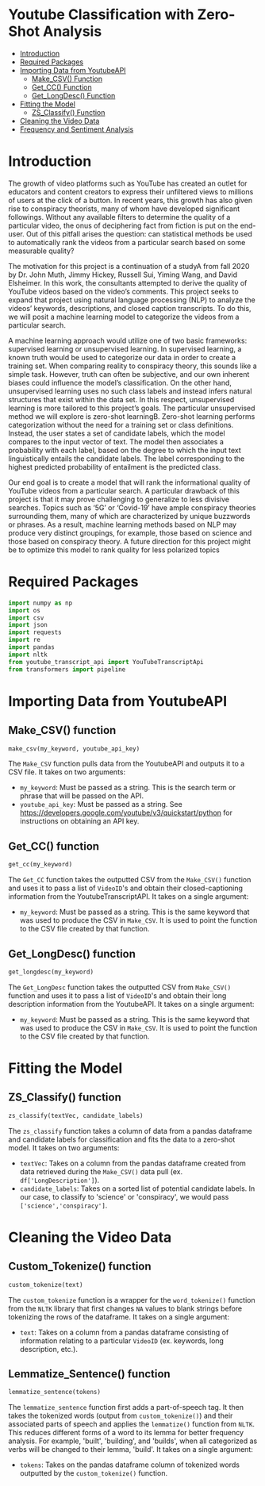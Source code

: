 Youtube Classification with Zero-Shot Analysis
================

- [Introduction](#introduction)
- [Required Packages](#required-packages)
- [Importing Data from YoutubeAPI](#importing-data-from-youtubeapi)
  - [Make_CSV() Function](#make\_csv-function)
  - [Get_CC() Function](#get\_cc-function)
  - [Get_LongDesc() Function](#get\_longdesc-function) 
- [Fitting the Model](#fitting-the-model)
  - [ZS_Classify() Function](#zs\_classify-function)
- [Cleaning the Video Data](#cleaning-the-video-data)
- [Frequency and Sentiment Analysis](#frequency-and-sentiment-analysis)

# Introduction

The growth of video platforms such as YouTube has created an outlet for educators and content creators to express their unfiltered views to millions of users at the click of a button. In recent years, this growth has also given rise to conspiracy theorists, many of whom have developed significant followings. Without any available filters to determine the quality of a particular video, the onus of deciphering fact from fiction is put on the end-user. Out of this pitfall arises the question: can statistical methods be used to automatically rank the videos from a particular search based on some measurable quality?

The motivation for this project is a continuation of a studyA from fall 2020 by Dr. John Muth, Jimmy Hickey, Russell Sui, Yiming Wang, and David Elsheimer. In this work, the consultants attempted to derive the quality of YouTube videos based on the video’s comments. This project seeks to expand that project using natural language processing (NLP) to analyze the videos’ keywords, descriptions, and closed caption transcripts. To do this, we will posit a machine learning model to categorize the videos from a particular search.

A machine learning approach would utilize one of two basic frameworks: supervised learning or unsupervised learning. In supervised learning, a known truth would be used to categorize our data in order to create a training set. When comparing reality to conspiracy theory, this sounds like a simple task. However, truth can often be subjective, and our own inherent biases could influence the model’s classification. On the other hand, unsupervised learning uses no such class labels and instead infers natural structures that exist within the data set. In this respect, unsupervised learning is more tailored to this project’s goals.
The particular unsupervised method we will explore is zero-shot learningB. Zero-shot learning performs categorization without the need for a training set or class definitions. Instead, the user states a set of candidate labels, which the model compares to the input vector of text. The model then associates a probability with each label, based on the degree to which the input text linguistically entails the candidate labels. The label corresponding to the highest predicted probability of entailment is the predicted class.

Our end goal is to create a model that will rank the informational quality of YouTube videos from a particular search. A particular drawback of this project is that it may prove challenging to generalize to less divisive searches. Topics such as ‘5G’ or ‘Covid-19’ have ample conspiracy theories surrounding them, many of which are characterized by unique buzzwords or phrases. As a result, machine learning methods based on NLP may produce very distinct groupings, for example, those based on science and those based on conspiracy theory. A future direction for this project might be to optimize this model to rank quality for less polarized topics

# Required Packages
```python
import numpy as np
import os
import csv
import json
import requests
import re
import pandas
import nltk
from youtube_transcript_api import YouTubeTranscriptApi
from transformers import pipeline
```

# Importing Data from YoutubeAPI

## Make_CSV() function
```python
make_csv(my_keyword, youtube_api_key)
```

The `Make_CSV` function pulls data from the YoutubeAPI and outputs it to a 
CSV file. It takes on two arguments:

  - `my_keyword`: Must be passed as a string. This is the search term or 
    phrase that will be passed on the API.
  - `youtube_api_key`: Must be passed as a string. See 
    https://developers.google.com/youtube/v3/quickstart/python for instructions 
    on obtaining an API key.

## Get_CC() function
```python
get_cc(my_keyword)
```

The `Get_CC` function takes the outputted CSV from the `Make_CSV()` function 
and uses it to pass a list of `VideoID`'s and obtain their closed-captioning 
information from the YoutubeTranscriptAPI. It takes on a single argument:

  - `my_keyword`: Must be passed as a string. This is the same keyword that was 
    used to produce the CSV in `Make_CSV`. It is used to point the function to the 
    CSV file created by that function. 

## Get_LongDesc() function
```python
get_longdesc(my_keyword)
```

The `Get_LongDesc` function takes the outputted CSV from `Make_CSV()` function and 
uses it to pass a list of `VideoID`'s and obtain their long description information 
from the YoutubeAPI. It takes on a single argument:

  - `my_keyword`: Must be passed as a string. This is the same keyword that was 
    used to produce the CSV in `Make_CSV`. It is used to point the function to the 
    CSV file created by that function. 

# Fitting the Model

## ZS_Classify() function
```python
zs_classify(textVec, candidate_labels)
```

The `zs_classify` function takes a column of data from a pandas dataframe and 
candidate labels for classification and fits the data to a zero-shot model. It 
takes on two arguments:

  - `textVec`: Takes on a column from the pandas dataframe created from data 
    retrieved during the `Make_CSV()` data pull (ex. `df['LongDescription']`). 
  - `candidate_labels`: Takes on a sorted list of potential candidate labels. 
    In our case, to classify to 'science' or 'conspiracy', we would pass 
    `['science','conspiracy']`.

# Cleaning the Video Data

## Custom_Tokenize() function
```python
custom_tokenize(text)
```

The `custom_tokenize` function is a wrapper for the `word_tokenize()` function 
from the `NLTK` library that first changes `NA` values to blank strings before 
tokenizing the rows of the dataframe. It takes on a single argument:

  - `text`: Takes on a column from a pandas dataframe consisting of information 
    relating to a particular `VideoID` (ex. keywords, long description, etc.).

## Lemmatize_Sentence() function
```python
lemmatize_sentence(tokens)
```
The `lemmatize_sentence` function first adds a part-of-speech tag. It then takes 
the tokenized words (output from `custom_tokenize()`) and their associated parts 
of speech and applies the `lemmatize()` function from `NLTK`. This reduces different 
forms of a word to its lemma for better frequency analysis. For example, 'built', 
'building', and 'builds', when all categorized as verbs will be changed to their 
lemma, 'build'. It takes on a single argument:

  - `tokens`: Takes on the pandas dataframe column of tokenized words outputted by 
    the `custom_tokenize()` function.


